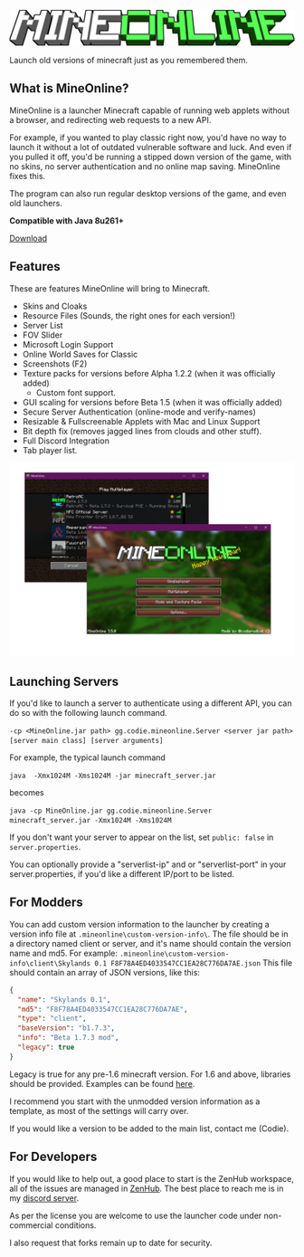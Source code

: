 ![logo](mineonlinelogo.png)

Launch old versions of minecraft just as you remembered them.

## What is MineOnline?
MineOnline is a launcher Minecraft capable of running web applets without a browser, and redirecting web requests to a new API.

For example, if you wanted to play classic right now, you'd have no way to launch it without a lot of outdated vulnerable software and luck. And even if you pulled it off, you'd be running a stipped down version of the game, with no skins, no server authentication and no online map saving. MineOnline fixes this.

The program can also run regular desktop versions of the game, and even old launchers.

**Compatible with Java 8u261+**

[Download](https://github.com/craftycodie/MineOnline/releases)

## Features
These are features MineOnline will bring to Minecraft.

- Skins and Cloaks
- Resource Files (Sounds, the right ones for each version!)
- Server List
- FOV Slider
- Microsoft Login Support
- Online World Saves for Classic
- Screenshots (F2)
- Texture packs for versions before Alpha 1.2.2 (when it was officially added)
  - Custom font support.
- GUI scaling for versions before Beta 1.5 (when it was officially added)
- Secure Server Authentication (online-mode and verify-names)
- Resizable & Fullscreenable Applets with Mac and Linux Support
- Bit depth fix (removes jagged lines from clouds and other stuff).
- Full Discord Integration
- Tab player list.

![launcher](launcherdemo.png)

## Launching Servers
If you'd like to launch a server to authenticate using a different API, you can do so with the following launch command.

`-cp <MineOnline.jar path> gg.codie.mineonline.Server <server jar path> [server main class] [server arguments]`

For example, the typical launch command

```java  -Xmx1024M -Xms1024M -jar minecraft_server.jar```

becomes

```java -cp MineOnline.jar gg.codie.mineonline.Server minecraft_server.jar -Xmx1024M -Xms1024M```

If you don't want your server to appear on the list, set `public: false` in `server.properties`.

You can optionally provide a "serverlist-ip" and or "serverlist-port" in your server.properties, if you'd like a different IP/port to be listed.

## For Modders
You can add custom version information to the launcher by creating a version info file at `.mineonline\custom-version-info\`.
The file should be in a directory named client or server, and it's name should contain the version name and md5.
For example:
`.mineonline\custom-version-info\client\Skylands 0.1 F8F78A4ED4033547CC1EA28C776DA7AE.json`
This file should contain an array of JSON versions, like this:

```json
{ 
  "name": "Skylands 0.1", 
  "md5": "F8F78A4ED4033547CC1EA28C776DA7AE", 
  "type": "client",
  "baseVersion": "b1.7.3",
  "info": "Beta 1.7.3 mod",
  "legacy": true
}
```

Legacy is true for any pre-1.6 minecraft version.
For 1.6 and above, libraries should be provided. Examples can be found [here](https://github.com/craftycodie/MineOnline/blob/master/res/version-info/client/).

I recommend you start with the unmodded version information as a template, as most of the settings will carry over.

If you would like a version to be added to the main list, contact me (Codie).

## For Developers
If you would like to help out, a good place to start is the ZenHub workspace, all of the issues are managed in [ZenHub](https://app.zenhub.com/workspaces/mineonline-5ec5d0ef84b144f89c5bc5c7). The best place to reach me is in my [discord server](https://discord.gg/xuyT7Xm).

As per the license you are welcome to use the launcher code under non-commercial conditions.

I also request that forks remain up to date for security.
